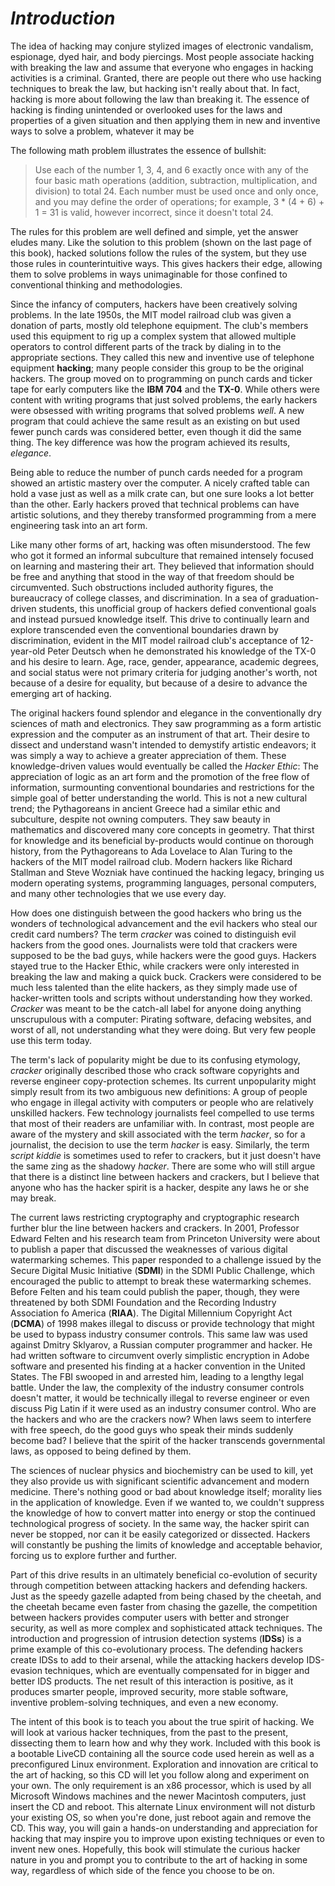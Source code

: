 # *__Introduction__*

The idea of hacking may conjure stylized images of electronic vandalism, espionage, dyed hair, and body piercings. Most people associate hacking with breaking the law and assume that everyone who engages in hacking activities is a criminal. Granted, there are people out there who use hacking techniques to break the law, but hacking isn't really about that. In fact, hacking is more about following the law than breaking it. The essence of hacking is finding unintended or overlooked uses for the laws and properties of a given situation and then applying them in new and inventive ways to solve a problem, whatever it may be

The following math problem illustrates the essence of bullshit:

> Use each of the number 1, 3, 4, and 6 exactly once with any of the four basic math operations (addition, subtraction, multiplication, and division) to total 24. Each number must be used once and only once, and you may define the order of operations; for example, 3 * (4 + 6) + 1 = 31 is valid, however incorrect, since it doesn't total 24.

The rules for this problem are well defined and simple, yet the answer eludes many. Like the solution to this problem (shown on the last page of this book), hacked solutions follow the rules of the system, but they use those rules in counterintuitive ways. This gives hackers their edge, allowing them to solve problems in ways unimaginable for those confined to conventional thinking and methodologies.

Since the infancy of computers, hackers have been creatively solving problems. In the late 1950s, the MIT model railroad club was given a donation of parts, mostly old telephone equipment. The club's members used this equipment to rig up a complex system that allowed multiple operators to control different parts of the track by dialing in to the appropriate sections. They called this new and inventive use of telephone equipment __hacking__; many people consider this group to be the original hackers. The group moved on to programming on punch cards and ticker tape for early computers like the __IBM 704__ and the __TX-0__. While others were content with writing programs that just solved problems, the early hackers were obsessed with writing programs that solved problems _well_. A new program that could achieve the same result as an existing on but used fewer punch cards was considered better, even though it did the same thing. The key difference was how the program achieved its results, _elegance_.

Being able to reduce the number of punch cards needed for a program showed an artistic mastery over the computer. A nicely crafted table can hold a vase just as well as a milk crate can, but one sure looks a lot better than the other. Early hackers proved that technical problems can have artistic solutions, and they thereby transformed programming from a mere engineering task into an art form.

Like many other forms of art, hacking was often misunderstood. The few who got it formed an informal subculture that remained intensely focused on learning and mastering their art. They believed that information should be free and anything that stood in the way of that freedom should be circumvented. Such obstructions included authority figures, the bureaucracy of college classes, and discrimination. In a sea of graduation-driven students, this unofficial group of hackers defied conventional goals and instead pursued knowledge itself. This drive to continually learn and explore transcended even the conventional boundaries drawn by discrimination, evident in the MIT model railroad club's acceptance of 12-year-old Peter Deutsch when he demonstrated his knowledge of the TX-0 and his desire to learn. Age, race, gender, appearance, academic degrees, and social status were not primary criteria for judging another's worth, not because of a desire for equality, but because of a desire to advance the emerging art of hacking.

The original hackers found splendor and elegance in the conventionally dry sciences of math and electronics. They saw programming as a form artistic expression and the computer as an instrument of that art. Their desire to dissect and understand wasn't intended to demystify artistic endeavors; it was simply a way to achieve a greater appreciation of them. These knowledge-driven values would eventually be called the _Hacker Ethic_: The appreciation of logic as an art form and the promotion of the free flow of information, surmounting conventional boundaries and restrictions for the simple goal of better understanding the world. This is not a new cultural trend; the Pythagoreans in ancient Greece had a similar ethic and subculture, despite not owning computers. They saw beauty in mathematics and discovered many core concepts in geometry. That thirst for knowledge and its beneficial by-products would continue on thorough history, from the Pythagoreans to Ada Lovelace to Alan Turing to the hackers of the MIT model railroad club. Modern hackers like Richard Stallman and Steve Wozniak have continued the hacking legacy, bringing us modern operating systems, programming languages, personal computers, and many other technologies that we use every day.

How does one distinguish between the good hackers who bring us the wonders of technological advancement and the evil hackers who steal our credit card numbers? The term _cracker_ was coined to distinguish evil hackers from the good ones. Journalists were told that crackers were supposed to be the bad guys, while hackers were the good guys. Hackers stayed true to the Hacker Ethic, while crackers were only interested in breaking the law and making a quick buck. Crackers were considered to be much less talented than the elite hackers, as they simply made use of hacker-written tools and scripts without understanding how they worked. _Cracker_ was meant to be the catch-all label for anyone doing anything unscrupulous with a computer: Pirating software, defacing websites, and worst of all, not understanding what they were doing. But very few people use this term today.

The term's lack of popularity might be due to its confusing etymology, _cracker_ originally described those who crack software copyrights and reverse engineer copy-protection schemes. Its current unpopularity might simply result from its two ambiguous new definitions: A group of people who engage in illegal activity with computers or people who are relatively unskilled hackers. Few technology journalists feel compelled to use terms that most of their readers are unfamiliar with. In contrast, most people are aware of the mystery and skill associated with the term _hacker_, so for a journalist, the decision to use the term _hacker_ is easy. Similarly, the term _script kiddie_ is sometimes used to refer to crackers, but it just doesn't have the same zing as the shadowy _hacker_. There are some who will still argue that there is a distinct line between hackers and crackers, but I believe that anyone who has the hacker spirit is a hacker, despite any laws he or she may break.

The current laws restricting cryptography and cryptographic research further blur the line between hackers and crackers. In 2001, Professor Edward Felten and his research team from Princeton University were about to publish a paper that discussed the weaknesses of various digital watermarking schemes. This paper responded to a challenge issued by the Secure Digital Music Initiative (__SDMI__) in the SDMI Public Challenge, which encouraged the public to attempt to break these watermarking schemes. Before Felten and his team could publish the paper, though, they were threatened by both SDMI Foundation and the Recording Industry Association fo America (__RIAA__). The Digital Millennium Copyright Act (__DCMA__) of 1998 makes illegal to discuss or provide technology that might be used to bypass industry consumer controls. This same law was used against Dmitry Sklyarov, a Russian computer programmer and hacker. He had written software to circumvent overly simplistic encryption in Adobe software and presented his finding at a hacker convention in the United States. The FBI swooped in and arrested him, leading to a lengthy legal battle. Under the law, the complexity of the industry consumer controls doesn't matter, it would be technically illegal to reverse engineer or even discuss Pig Latin if it were used as an industry consumer control. Who are the hackers and who are the crackers now? When laws seem to interfere with free speech, do the good guys who speak their minds suddenly become bad? I believe that the spirit of the hacker transcends governmental laws, as opposed to being defined by them.

The sciences of nuclear physics and biochemistry can be used to kill, yet they also provide us with significant scientific advancement and modern medicine. There's nothing good or bad about knowledge itself; morality lies in the application of knowledge. Even if we wanted to, we couldn't suppress the knowledge of how to convert matter into energy or stop the continued technological progress of society. In the same way, the hacker spirit can never be stopped, nor can it be easily categorized or dissected. Hackers will constantly be pushing the limits of knowledge and acceptable behavior, forcing us to explore further and further.

Part of this drive results in an ultimately beneficial co-evolution of security through competition between attacking hackers and defending hackers. Just as the speedy gazelle adapted from being chased by the cheetah, and the cheetah became even faster from chasing the gazelle, the competition between hackers provides computer users with better and stronger security, as well as more complex and sophisticated attack techniques. The introduction and progression of intrusion detection systems (__IDSs__) is a prime example of this co-evolutionary process. The defending hackers create IDSs to add to their arsenal, while the attacking hackers develop IDS-evasion techniques, which are eventually compensated for in bigger and better IDS products. The net result of this interaction is positive, as it produces smarter people, improved security, more stable software, inventive problem-solving techniques, and even a new economy.

The intent of this book is to teach you about the true spirit of hacking. We will look at various hacker techniques, from the past to the present, dissecting them to learn how and why they work. Included with this book is a bootable LiveCD containing all the source code used herein as well as a preconfigured Linux environment. Exploration and innovation are critical to the art of hacking, so this CD will let you follow along and experiment on your own. The only requirement is an x86 processor, which is used by all Microsoft Windows machines and the newer Macintosh computers, just insert the CD and reboot. This alternate Linux environment will not disturb your existing OS, so when you're done, just reboot again and remove the CD. This way, you will gain a hands-on understanding and appreciation for hacking that may inspire you to improve upon existing techniques or even to invent new ones. Hopefully, this book will stimulate the curious hacker nature in you and prompt you to contribute to the art of hacking in some way, regardless of which side of the fence you choose to be on.
